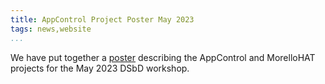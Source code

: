 ```yaml
---
title: AppControl Project Poster May 2023
tags: news,website
...
```


We have put together a [poster](/media/AppControl_MorelloHAT_2023_05_27_All_Hands_Poster.pdf) describing the AppControl and MorelloHAT projects for the May 2023 DSbD workshop. 
